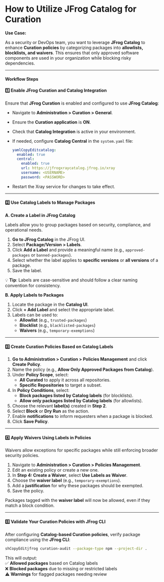 # How to Utilize JFrog Catalog for Curation

**Use Case:**

As a security or DevOps team, you want to leverage **JFrog Catalog** to enhance **Curation policies** by categorizing packages into **allowlists, blocklists, and waivers**. This ensures that only approved software components are used in your organization while blocking risky dependencies.

***

#### **Workflow Steps**

#### **1️⃣ Enable JFrog Curation and Catalog Integration**

Ensure that **JFrog Curation** is enabled and configured to use **JFrog Catalog**:

* Navigate to **Administration > Curation > General**.
* Ensure the **Curation application** is **ON**.
* Check that **Catalog Integration** is active in your environment.
*   If needed, configure **Catalog Central** in the `system.yaml` file:

    ```yaml
    yamlCopyEditcatalog:
      enabled: true
      central:
        enabled: true
        url: https://jfrogxraycatalog.jfrog.io/xray
        username: <USERNAME>
        password: <PASSWORD>
    ```
* Restart the Xray service for changes to take effect.

***

#### **2️⃣ Use Catalog Labels to Manage Packages**

**A. Create a Label in JFrog Catalog**

Labels allow you to group packages based on security, compliance, and operational needs.

1. **Go to JFrog Catalog** in the JFrog UI.
2. Select **Package/Version > Labels**.
3. Click **Add a Label** and provide a meaningful name (e.g., `approved-packages` or `banned-packages`).
4. Select whether the label applies to **specific versions** or **all versions** of a package.
5. Save the label.

💡 **Tip**: Labels are case-sensitive and should follow a clear naming convention for consistency.

**B. Apply Labels to Packages**

1. Locate the package in the **Catalog UI**.
2. Click **+ Add Label** and select the appropriate label.
3. Labels can be used to:
   * **Allowlist** (e.g., `trusted-packages`)
   * **Blocklist** (e.g., `blacklisted-packages`)
   * **Waivers** (e.g., `temporary-exemptions`)

***

#### **3️⃣ Create Curation Policies Based on Catalog Labels**

1. **Go to Administration > Curation > Policies Management** and click **Create Policy**.
2. Name the policy (e.g., **Allow Only Approved Packages from Catalog**).
3. Under **Policy Scope**, select:
   * **All Curated** to apply it across all repositories.
   * **Specific Repositories** to target a subset.
4. In **Policy Conditions**, select:
   * **Block packages listed by Catalog labels** (for blocklists).
   * **Allow only packages listed by Catalog labels** (for allowlists).
5. Choose the relevant **label(s)** created in **Step 2**.
6. Select **Block** or **Dry Run** as the action.
7. Enable **notifications** to inform requesters when a package is blocked.
8. Click **Save Policy**.

***

#### **4️⃣ Apply Waivers Using Labels in Policies**

Waivers allow exceptions for specific packages while still enforcing broader security policies.

1. Navigate to **Administration > Curation > Policies Management**.
2. Edit an existing policy or create a new one.
3. In **Step 4: Create a Waiver**, select **Use Labels as Waiver**.
4. Choose the **waiver label** (e.g., `temporary-exemptions`).
5. Add a **justification** for why these packages should be exempted.
6. Save the policy.

Packages tagged with the **waiver label** will now be allowed, even if they match a block condition.

***

#### **5️⃣ Validate Your Curation Policies with JFrog CLI**

After configuring **Catalog-based Curation policies**, verify package compliance using the **JFrog CLI**:

```sh
shCopyEditjfrog curation-audit --package-type npm --project-dir .
```

This will output:\
✅ **Allowed packages** based on Catalog labels\
❌ **Blocked packages** due to missing or restricted labels\
⚠️ **Warnings** for flagged packages needing review
